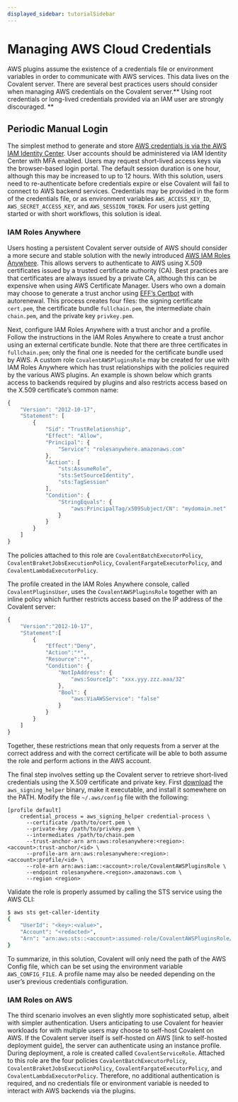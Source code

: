 ```yaml
---
displayed_sidebar: tutorialSidebar
---
```


# Managing AWS Cloud Credentials

AWS plugins assume the existence of a credentials file or environment variables in order to communicate with AWS services. This data lives on the Covalent server. There are several best practices users should consider when managing AWS credentials on the Covalent server.** Using root credentials or long-lived credentials provided via an IAM user are strongly discouraged. **

## Periodic Manual Login

The simplest method to generate and store [AWS credentials is via the AWS IAM Identity Center](https://aws.amazon.com/iam/identity-center). User accounts should be administered via IAM Identity Center with MFA enabled. Users may request short-lived access keys via the browser-based login portal. The default session duration is one hour, although this may be increased to up to 12 hours. With this solution, users need to re-authenticate before credentials expire or else Covalent will fail to connect to AWS backend services. Credentials may be provided in the form of the credentials file, or as environment variables `AWS_ACCESS_KEY_ID`, `AWS_SECRET_ACCESS_KEY`, and `AWS_SESSION_TOKEN`. For users just getting started or with short workflows, this solution is ideal.

### IAM Roles Anywhere

Users hosting a persistent Covalent server outside of AWS should consider a more secure and stable solution with the newly introduced [AWS IAM Roles Anywhere](https://docs.aws.amazon.com/rolesanywhere/latest/userguide/credential-helper.html). This allows servers to authenticate to AWS using X.509 certificates issued by a trusted certificate authority (CA). Best practices are that certificates are always issued by a private CA, although this can be expensive when using AWS Certificate Manager. Users who own a domain may choose to generate a trust anchor using [EFF’s Certbot](https://certbot.eff.org/) with autorenewal. This process creates four files: the signing certificate `cert.pem`, the certificate bundle `fullchain.pem`, the intermediate chain `chain.pem`, and the private key `privkey.pem`.

Next, configure IAM Roles Anywhere with a trust anchor and a profile. Follow the instructions in the IAM Roles Anywhere to create a trust anchor using an external certificate bundle. Note that there are three certificates in `fullchain.pem`; only the final one is needed for the certificate bundle used by AWS. A custom role `CovalentAWSPluginsRole` may be created for use with IAM Roles Anywhere which has trust relationships with the policies required by the various AWS plugins. An example is shown below which grants access to backends required by plugins and also restricts access based on the X.509 certificate’s common name:

```js
{
    "Version": "2012-10-17",
    "Statement": [
        {
            "Sid": "TrustRelationship",
            "Effect": "Allow",
            "Principal": {
                "Service": "rolesanywhere.amazonaws.com"
            },
            "Action": [
                "sts:AssumeRole",
                "sts:SetSourceIdentity",
                "sts:TagSession"
            ],
            "Condition": {
                "StringEquals": {
                    "aws:PrincipalTag/x509Subject/CN": "mydomain.net"
                }
            }
        }
    ]
}
```

The policies attached to this role are `CovalentBatchExecutorPolicy`, `CovalentBraketJobsExecutionPolicy`, `CovalentFargateExecutorPolicy`, and `CovalentLambdaExecutorPolicy`.

The profile created in the IAM Roles Anywhere console, called `CovalentPluginsUser`, uses the `CovalentAWSPluginsRole` together with an inline policy which further restricts access based on the IP address of the Covalent server:

```js
{
    "Version":"2012-10-17",
    "Statement":[
        {
            "Effect":"Deny",
            "Action":"*",
            "Resource":"*",
            "Condition": {
                "NotIpAddress": {
                    "aws:SourceIp": "xxx.yyy.zzz.aaa/32"
                },
                "Bool": {
                    "aws:ViaAWSService": "false"
                }
            }
        }
    ]
}
```

Together, these restrictions mean that only requests from a server at the correct address and with the correct certificate will be able to both assume the role and perform actions in the AWS account.

The final step involves setting up the Covalent server to retrieve short-lived credentials using the X.509 certificate and private key. First [download](https://docs.aws.amazon.com/rolesanywhere/latest/userguide/credential-helper.html) the `aws_signing_helper` binary, make it executable, and install it somewhere on the PATH. Modify the file `~/.aws/config` file with the following:

```azurecli
[profile default]
    credential_process = aws_signing_helper credential-process \
      --certificate /path/to/cert.pem \
      --private-key /path/to/privkey.pem \
      --intermediates /path/to/chain.pem
      --trust-anchor-arn arn:aws:rolesanywhere:<region>:<account>:trust-anchor/<id> \
      --profile-arn arn:aws:rolesanywhere:<region>:<account>:profile/<id> \
      --role-arn arn:aws:iam::<account>:role/CovalentAWSPluginsRole \
      --endpoint rolesanywhere.<region>.amazonaws.com \
      --region <region>
```

Validate the role is properly assumed by calling the STS service using the AWS CLI:

```bash
$ aws sts get-caller-identity
{
    "UserId": "<key>:<value>",
    "Account": "<redacted>",
    "Arn": "arn:aws:sts::<account>:assumed-role/CovalentAWSPluginsRole/<id>"
}
```

To summarize, in this solution, Covalent will only need the path of the AWS Config file, which can be set using the environment variable `AWS_CONFIG_FILE`. A profile name may also be needed depending on the user’s previous credentials configuration.

### IAM Roles on AWS

The third scenario involves an even slightly more sophisticated setup, albeit with simpler authentication. Users anticipating to use Covalent for heavier workloads for with multiple users may choose to self-host Covalent on AWS. If the Covalent server itself is self-hosted on AWS [link to self-hosted deployment guide], the server can authenticate using an instance profile. During deployment, a role is created called `CovalentServiceRole`. Attached to this role are the four policies `CovalentBatchExecutorPolicy`, `CovalentBraketJobsExecutionPolicy`, `CovalentFargateExecutorPolicy`, and `CovalentLambdaExecutorPolicy`. Therefore, no additional authentication is required, and no credentials file or environment variable is needed to interact with AWS backends via the plugins.
